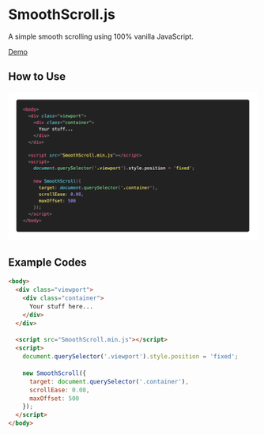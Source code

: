 # SmoothScroll.js
A simple smooth scrolling using 100% vanilla JavaScript.

[Demo](https://rayc2045.github.io/SmoothScroll/)

## How to Use
<!-- <h1 align="center">
  <a href="https://cdnjs.com"><img src="https://raw.githubusercontent.com/cdnjs/brand/master/logo/standard/dark-512.png" width="175px" alt="< cdnjs >"></a>
</h1> -->
![Photo](https://raw.githubusercontent.com/rayc2045/SmoothScroll/main/intro.png)

## Example Codes
```html
<body>
  <div class="viewport">
    <div class="container">
      Your stuff here...
    </div>
  </div>

  <script src="SmoothScroll.min.js"></script>
  <script>
    document.querySelector('.viewport').style.position = 'fixed';

    new SmoothScroll({
      target: document.querySelector('.container'),
      scrollEase: 0.08,
      maxOffset: 500
    });
  </script>
</body>
```
